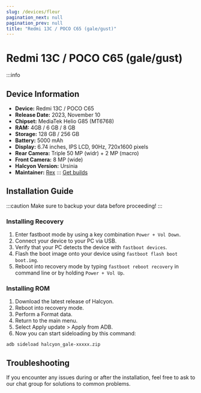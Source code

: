 ```yaml
---
slug: /devices/fleur
pagination_next: null
pagination_prev: null
title: "Redmi 13C / POCO C65 (gale/gust)"
---
```

# Redmi 13C / POCO C65 (gale/gust)
:::info
## Device Information
- **Device:** Redmi 13C / POCO C65
- **Release Date:** 2023, November 10
- **Chipset:** 	MediaTek Helio G85 (MT6768)
- **RAM:**  4GB / 6 GB / 8 GB
- **Storage:** 128 GB / 256 GB
- **Battery:** 5000 mAh
- **Display:** 6.74 inches, IPS LCD, 90Hz, 720x1600 pixels
- **Rear Camera:** Triple 50 MP (widr) + 2 MP (macro)
- **Front Camera:** 8 MP (wide)
- **Halcyon Version:** Ursinia
- **Maintainer:** [Rex](https://github.com/sabrina010209)
:::
<a href="https://www.pling.com/p/2058150/" class="button button--primary">Get builds</a>
## Installation Guide
:::caution
Make sure to backup your data before proceeding!
:::
### Installing Recovery
1. Enter fastboot mode by using a key combination `Power + Vol Down`.
2. Connect your device to your PC via USB.
3. Verify that your PC detects the device with `fastboot devices`.
4. Flash the boot image onto your device using `fastboot flash boot boot.img`.
5. Reboot into recovery mode by typing `fastboot reboot recovery` in command line or by holding `Power + Vol Up`.
### Installing ROM
1. Download the latest release of Halcyon.
2. Reboot into recovery mode.
3. Perform a Format data.
4. Return to the main menu.
5. Select Apply update > Apply from ADB.
6. Now you can start sideloading by this command:
```
adb sideload halcyon_gale-xxxxx.zip
```
## Troubleshooting
If you encounter any issues during or after the installation, feel free to ask to our chat group for solutions to common problems.
